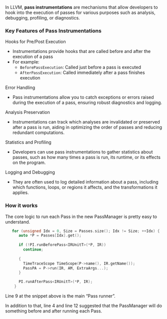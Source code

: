 In LLVM, **pass instrumentations** are mechanisms that allow developers to hook into the execution of passes for various purposes such as analysis, debugging, profiling, or diagnostics.

### Key Features of Pass Instrumentations
Hooks for Pre/Post Execution
- Instrumentations provide hooks that are called before and after the execution of a pass
- For example:
	- `BeforePassExecution`: Called just before a pass is executed
	- `AfterPassExecution`: Called immediately after a pass finishes execution

Error Handling
- Pass instrumentations allow you to catch exceptions or errors raised during the execution of a pass, ensuring robust diagnostics and logging.

Analysis Preservation
- Instrumentations can track which analyses are invalidated or preserved after a pass is run, aiding in optimizing the order of passes and reducing redundant computations.

Statistics and Profiling
- Developers can use pass instrumentations to gather statistics about passes, such as how many times a pass is run, its runtime, or its effects on the program.

Logging and Debugging
- They are often used to log detailed information about a pass, including which functions, loops, or regions it affects, and the transformations it applies.

### How it works
The core logic to run each Pass in the new PassManager is pretty easy to understand.
```cpp
   for (unsigned Idx = 0, Size = Passes.size(); Idx != Size; ++Idx) {
      auto *P = Passes[Idx].get();
      
      if (!PI.runBeforePass<IRUnitT>(*P, IR))
        continue;
      
      {
        TimeTraceScope TimeScope(P->name(), IR.getName());
        PassPA = P->run(IR, AM, ExtraArgs...);
      }

      PI.runAfterPass<IRUnitT>(*P, IR);
    }
```

Line 9 at the snippet above is the main “Pass runner”. 

In addition to that, line 4 and line 12 suggested that the PassManager will do something before and after running each Pass.